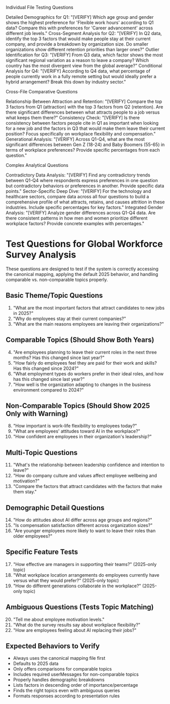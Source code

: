 Individual File Testing Questions

Detailed Demographics for Q1:
"[VERIFY] Which age group and gender shows the highest preference for 'Flexible work hours' according to Q1 data? Compare this with preferences for 'Career advancement' across different job levels."
Cross-Segment Analysis for Q2:
"[VERIFY] In Q2 data, identify the top 3 factors that would make people stay at their current company, and provide a breakdown by organization size. Do smaller organizations show different retention priorities than larger ones?"
Outlier Identification for Q3:
"[VERIFY] From Q3 data, which factor shows the most significant regional variation as a reason to leave a company? Which country has the most divergent view from the global average?"
Conditional Analysis for Q4:
"[VERIFY] According to Q4 data, what percentage of people currently work in a fully remote setting but would ideally prefer a hybrid arrangement? Break this down by industry sector."

Cross-File Comparative Questions

Relationship Between Attraction and Retention:
"[VERIFY] Compare the top 3 factors from Q1 (attraction) with the top 3 factors from Q2 (retention). Are there significant differences between what attracts people to a job versus what keeps them there?"
Consistency Check:
"[VERIFY] Is there consistency between factors people cite in Q1 as important when looking for a new job and the factors in Q3 that would make them leave their current position? Focus specifically on workplace flexibility and compensation."
Generational Analysis:
"[VERIFY] Across Q1-Q4, what are the most significant differences between Gen Z (18-24) and Baby Boomers (55-65) in terms of workplace preferences? Provide specific percentages from each question."

Complex Analytical Questions

Contradictory Data Analysis:
"[VERIFY] Find any contradictory trends between Q1-Q4 where respondents express preferences in one question but contradictory behaviors or preferences in another. Provide specific data points."
Sector-Specific Deep Dive:
"[VERIFY] For the technology and healthcare sectors, compare data across all four questions to build a comprehensive profile of what attracts, retains, and causes attrition in these industries. Include specific percentages for key factors."
Integrated Gender Analysis:
"[VERIFY] Analyze gender differences across Q1-Q4 data. Are there consistent patterns in how men and women prioritize different workplace factors? Provide concrete examples with percentages."

# Test Questions for Global Workforce Survey Analysis

These questions are designed to test if the system is correctly accessing the canonical mapping, applying the default 2025 behavior, and handling comparable vs. non-comparable topics properly.

## Basic Theme/Topic Questions

1. "What are the most important factors that attract candidates to new jobs in 2025?"
2. "Why do employees stay at their current companies?"
3. "What are the main reasons employees are leaving their organizations?"

## Comparable Topics (Should Show Both Years)

4. "Are employees planning to leave their current roles in the next three months? Has this changed since last year?"
5. "How fairly do employees feel they are paid for their work and skills? Has this changed since 2024?"
6. "What employment types do workers prefer in their ideal roles, and how has this changed since last year?"
7. "How well is the organization adapting to changes in the business environment compared to 2024?"

## Non-Comparable Topics (Should Show 2025 Only with Warning)

8. "How important is work-life flexibility to employees today?"
9. "What are employees' attitudes toward AI in the workplace?"
10. "How confident are employees in their organization's leadership?"

## Multi-Topic Questions

11. "What's the relationship between leadership confidence and intention to leave?"
12. "How do company culture and values affect employee wellbeing and motivation?"
13. "Compare the factors that attract candidates with the factors that make them stay."

## Demographic Detail Questions

14. "How do attitudes about AI differ across age groups and regions?"
15. "Is compensation satisfaction different across organization sizes?"
16. "Are younger employees more likely to want to leave their roles than older employees?"

## Specific Feature Tests

17. "How effective are managers in supporting their teams?" (2025-only topic)
18. "What workplace location arrangements do employees currently have versus what they would prefer?" (2025-only topic)
19. "How do different generations collaborate in the workplace?" (2025-only topic)

## Ambiguous Questions (Tests Topic Matching)

20. "Tell me about employee motivation levels."
21. "What do the survey results say about workplace flexibility?"
22. "How are employees feeling about AI replacing their jobs?"

## Expected Behaviors to Verify

- Always uses the canonical mapping file first
- Defaults to 2025 data
- Only offers comparisons for comparable topics
- Includes required userMessages for non-comparable topics
- Properly handles demographic breakdowns
- Lists factors in descending order of importance/percentage
- Finds the right topics even with ambiguous queries
- Formats responses according to presentation rules
